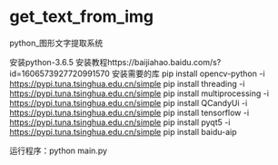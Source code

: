 # get_text_from_img
python_图形文字提取系统

安装python-3.6.5  安装教程https://baijiahao.baidu.com/s?id=1606573927720991570
安装需要的库
pip install opencv-python -i https://pypi.tuna.tsinghua.edu.cn/simple
pip install threading -i https://pypi.tuna.tsinghua.edu.cn/simple
pip install multiprocessing -i https://pypi.tuna.tsinghua.edu.cn/simple
pip install QCandyUi -i https://pypi.tuna.tsinghua.edu.cn/simple
pip install tensorflow -i https://pypi.tuna.tsinghua.edu.cn/simple
pip install pyqt5 -i https://pypi.tuna.tsinghua.edu.cn/simple
pip install baidu-aip

运行程序：python main.py


